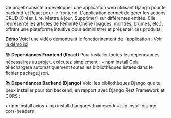Ce projet consiste à développer une application web utilisant Django pour le backend et React pour le frontend. 
L'application permet de gérer les actions CRUD (Créer, Lire, Mettre à jour, Supprimer) sur différentes entités. 
Elle représente les articles de Féminité Chérie (bagues, montres, brumes, etc.), offrant une plateforme intuitive pour administrer et présenter ces produits.

**Démo**
Voici une vidéo démontrant le fonctionnement de l'application :
[Voir la démo ici](https://drive.google.com/file/d/1owEAW0ImmAOW2oipapPHkQn_bggyYnOZ/view?usp=sharing)

📚 **Dépendances Frontend (React)**
Pour installer toutes les dépendances nécessaires au projet, exécutez simplement :
• npm install
Cela téléchargera automatiquement toutes les bibliothèques listées dans le fichier package.json.


📚 **Dépendances Backend (Django)**
Voici les bibliothèques Django que tu peux installer pour ton backend, en rapport avec Django Rest Framework et CORS :

•	npm install axios
•	pip install djangorestframework
•	pip install django-cors-headers

